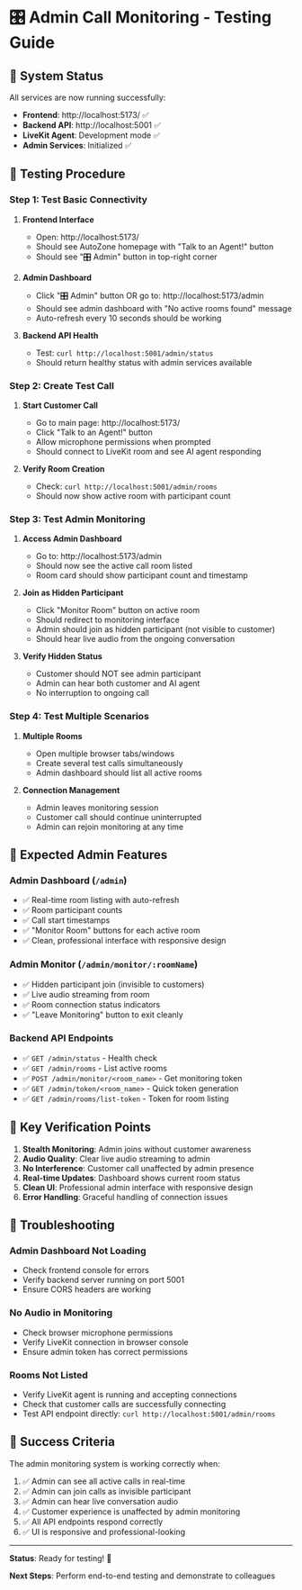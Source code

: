 # 🎛️ Admin Call Monitoring - Testing Guide

## 🚀 System Status

All services are now running successfully:

- **Frontend**: http://localhost:5173/ ✅
- **Backend API**: http://localhost:5001 ✅  
- **LiveKit Agent**: Development mode ✅
- **Admin Services**: Initialized ✅

## 🧪 Testing Procedure

### Step 1: Test Basic Connectivity

1. **Frontend Interface**
   - Open: http://localhost:5173/
   - Should see AutoZone homepage with "Talk to an Agent!" button
   - Should see "🎛️ Admin" button in top-right corner

2. **Admin Dashboard** 
   - Click "🎛️ Admin" button OR go to: http://localhost:5173/admin
   - Should see admin dashboard with "No active rooms found" message
   - Auto-refresh every 10 seconds should be working

3. **Backend API Health**
   - Test: `curl http://localhost:5001/admin/status`
   - Should return healthy status with admin services available

### Step 2: Create Test Call

1. **Start Customer Call**
   - Go to main page: http://localhost:5173/
   - Click "Talk to an Agent!" button
   - Allow microphone permissions when prompted
   - Should connect to LiveKit room and see AI agent responding

2. **Verify Room Creation**
   - Check: `curl http://localhost:5001/admin/rooms`
   - Should now show active room with participant count

### Step 3: Test Admin Monitoring

1. **Access Admin Dashboard**
   - Go to: http://localhost:5173/admin
   - Should now see the active call room listed
   - Room card should show participant count and timestamp

2. **Join as Hidden Participant**
   - Click "Monitor Room" button on active room
   - Should redirect to monitoring interface
   - Admin should join as hidden participant (not visible to customer)
   - Should hear live audio from the ongoing conversation

3. **Verify Hidden Status**
   - Customer should NOT see admin participant
   - Admin can hear both customer and AI agent
   - No interruption to ongoing call

### Step 4: Test Multiple Scenarios

1. **Multiple Rooms**
   - Open multiple browser tabs/windows
   - Create several test calls simultaneously  
   - Admin dashboard should list all active rooms

2. **Connection Management**
   - Admin leaves monitoring session
   - Customer call should continue uninterrupted
   - Admin can rejoin monitoring at any time

## 🔧 Expected Admin Features

### Admin Dashboard (`/admin`)
- ✅ Real-time room listing with auto-refresh
- ✅ Room participant counts
- ✅ Call start timestamps  
- ✅ "Monitor Room" buttons for each active room
- ✅ Clean, professional interface with responsive design

### Admin Monitor (`/admin/monitor/:roomName`)
- ✅ Hidden participant join (invisible to customers)
- ✅ Live audio streaming from room
- ✅ Room connection status indicators
- ✅ "Leave Monitoring" button to exit cleanly

### Backend API Endpoints
- ✅ `GET /admin/status` - Health check
- ✅ `GET /admin/rooms` - List active rooms
- ✅ `POST /admin/monitor/<room_name>` - Get monitoring token
- ✅ `GET /admin/token/<room_name>` - Quick token generation
- ✅ `GET /admin/rooms/list-token` - Token for room listing

## 🎯 Key Verification Points

1. **Stealth Monitoring**: Admin joins without customer awareness
2. **Audio Quality**: Clear live audio streaming to admin
3. **No Interference**: Customer call unaffected by admin presence  
4. **Real-time Updates**: Dashboard shows current room status
5. **Clean UI**: Professional admin interface with responsive design
6. **Error Handling**: Graceful handling of connection issues

## 🐛 Troubleshooting

### Admin Dashboard Not Loading
- Check frontend console for errors
- Verify backend server running on port 5001
- Ensure CORS headers are working

### No Audio in Monitoring
- Check browser microphone permissions
- Verify LiveKit connection in browser console
- Ensure admin token has correct permissions

### Rooms Not Listed
- Verify LiveKit agent is running and accepting connections
- Check that customer calls are successfully connecting
- Test API endpoint directly: `curl http://localhost:5001/admin/rooms`

## 🎉 Success Criteria

The admin monitoring system is working correctly when:

1. ✅ Admin can see all active calls in real-time
2. ✅ Admin can join calls as invisible participant  
3. ✅ Admin can hear live conversation audio
4. ✅ Customer experience is unaffected by admin monitoring
5. ✅ All API endpoints respond correctly
6. ✅ UI is responsive and professional-looking

---

**Status**: Ready for testing! 🚀

**Next Steps**: Perform end-to-end testing and demonstrate to colleagues
